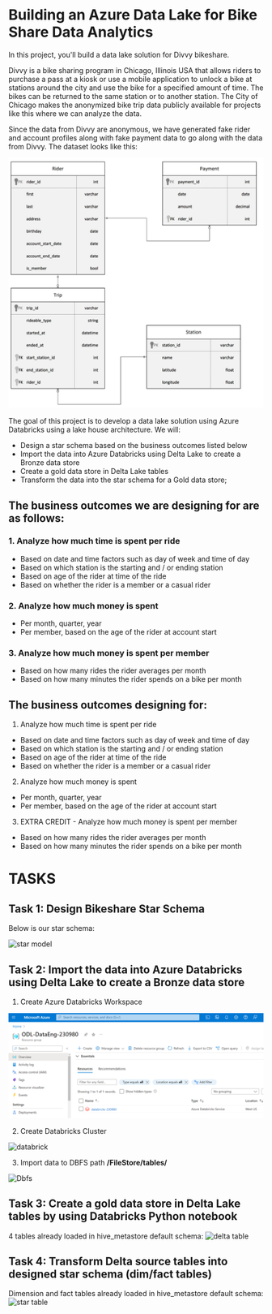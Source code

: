 # Building an Azure Data Lake for Bike Share Data Analytics

In this project, you'll build a data lake solution for Divvy bikeshare.

Divvy is a bike sharing program in Chicago, Illinois USA that allows riders to purchase a pass at a kiosk or use a mobile application to unlock a bike at stations around the city and use the bike for a specified amount of time. The bikes can be returned to the same station or to another station. The City of Chicago makes the anonymized bike trip data publicly available for projects like this where we can analyze the data.

Since the data from Divvy are anonymous, we have generated fake rider and account profiles along with fake payment data to go along with the data from Divvy. The dataset looks like this:

<img src="screenshots/data-model.png" alt="data model" width="1000">

The goal of this project is to develop a data lake solution using Azure Databricks using a lake house architecture. We will:
- Design a star schema based on the business outcomes listed below
- Import the data into Azure Databricks using Delta Lake to create a Bronze data store
- Create a gold data store in Delta Lake tables
- Transform the data into the star schema for a Gold data store;

## The business outcomes we are designing for are as follows:
### 1. Analyze how much time is spent per ride
- Based on date and time factors such as day of week and time of day
- Based on which station is the starting and / or ending station
- Based on age of the rider at time of the ride
- Based on whether the rider is a member or a casual rider
### 2. Analyze how much money is spent
- Per month, quarter, year
- Per member, based on the age of the rider at account start
### 3. Analyze how much money is spent per member
- Based on how many rides the rider averages per month
- Based on how many minutes the rider spends on a bike per month


## The business outcomes designing for:
1. Analyze how much time is spent per ride
- Based on date and time factors such as day of week and time of day
- Based on which station is the starting and / or ending station
- Based on age of the rider at time of the ride
- Based on whether the rider is a member or a casual rider

2. Analyze how much money is spent
- Per month, quarter, year
- Per member, based on the age of the rider at account start
3. EXTRA CREDIT - Analyze how much money is spent per member

- Based on how many rides the rider averages per month
- Based on how many minutes the rider spends on a bike per month

# TASKS

## Task 1: Design Bikeshare Star Schema

Below is our star schema:

<img src="screenshots/bikeshare_star_schema.png" alt="star model">

## Task 2: Import the data into Azure Databricks using Delta Lake to create a Bronze data store

1. Create Azure Databricks Workspace
<img src="screenshots/databricks_ws.png" alt="databrick">

2. Create Databricks Cluster
<img src="screenshots/Create_Cluster.png" alt="databrick">

3. Import data to DBFS path <b>/FileStore/tables/</b>
<img src="screenshots/DBFS_Step1.png" alt="Dbfs">


## Task 3:  Create a gold data store in Delta Lake tables by using Databricks Python notebook

4 tables already loaded in hive_metastore default schema:
<img src="screenshots/delta_table_loaded.png" alt="delta table">

## Task 4: Transform Delta source tables into designed star schema (dim/fact tables)

Dimension and fact tables already loaded in hive_metastore default schema:
<img src="screenshots/data_transformed.png" alt="star table">

